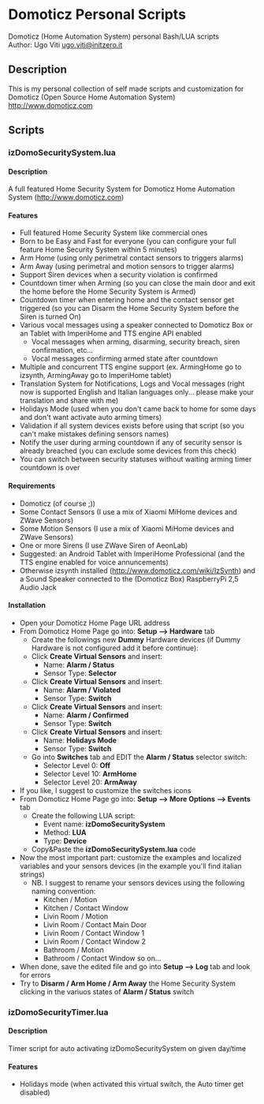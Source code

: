# Domoticz Personal Scripts
Domoticz (Home Automation System) personal Bash/LUA scripts <br/>
Author: Ugo Viti <ugo.viti@initzero.it>

## Description
This is my personal collection of self made scripts and customization for Domoticz (Open Source Home Automation System) http://www.domoticz.com

## Scripts

### izDomoSecuritySystem.lua

#### Description
A full featured Home Security System for Domoticz Home Automation System (http://www.domoticz.com)

#### Features
  * Full featured Home Security System like commercial ones
  * Born to be Easy and Fast for everyone (you can configure your full feature Home Security System within 5 minutes)
  * Arm Home (using only perimetral contact sensors to triggers alarms)
  * Arm Away (using perimetral and motion sensors to trigger alarms)
  * Support Siren devices when a security violation is confirmed
  * Countdown timer when Arming (so you can close the main door and exit the home before the Home Security System is Armed)
  * Countdown timer when entering home and the contact sensor get triggered (so you can Disarm the Home Security System before the Siren is turned On)
  * Various vocal messages using a speaker connected to Domoticz Box or an Tablet with ImperiHome and TTS engine API enabled
    * Vocal messages when arming, disarming, security breach, siren confirmation, etc...
    * Vocal messages confirming armed state after countdown
  * Multiple and concurrent TTS engine support (ex. ArmingHome go to izsynth, ArmingAway go to ImperiHome tablet)
  * Translation System for Notifications, Logs and Vocal messages (right now is supported English and Italian languages only... please make your translation and share with me)
  * Holidays Mode (used when you don't came back to home for some days and don't want activate auto arming timers)
  * Validation if all system devices exists before using that script (so you can't make mistakes defining sensors names)
  * Notify the user during arming countdown if any of security sensor is already breached (you can exclude some devices from this check)
  * You can switch between security statuses without waiting arming timer countdown is over

#### Requirements
  * Domoticz (of course ;))
  * Some Contact Sensors (I use a mix of Xiaomi MiHome devices and ZWave Sensors)
  * Some Motion Sensors (I use a mix of Xiaomi MiHome devices and ZWave Sensors)
  * One or more Sirens (I use ZWave Siren of AeonLab)
  * Suggested: an Android Tablet with ImperiHome Professional (and the TTS engine enabled for voice annuncements)
  * Otherwise izsynth installed (http://www.domoticz.com/wiki/IzSynth) and a Sound Speaker connected to the (Domoticz Box) RaspberryPi 2,5 Audio Jack

#### Installation
  * Open your Domoticz Home Page URL address
  * From Domoticz Home Page go into: **Setup --> Hardware** tab
    * Create the followings new **Dummy** Hardware devices (if Dummy Hardware is not configured add it before continue):
    * Click **Create Virtual Sensors** and insert:
      * Name: **Alarm / Status**
      * Sensor Type: **Selector**
    * Click **Create Virtual Sensors** and insert:
      * Name: **Alarm / Violated**
      * Sensor Type: **Switch**
    * Click **Create Virtual Sensors** and insert:
      * Name: **Alarm / Confirmed**
      * Sensor Type: **Switch**
    * Click **Create Virtual Sensors** and insert:
      * Name: **Holidays Mode**
      * Sensor Type: **Switch**
    * Go into **Switches** tab and EDIT the **Alarm / Status** selector switch:
      * Selector Level 0: **Off**
      * Selector Level 10: **ArmHome**
      * Selector Level 20: **ArmAway**
* If you like, I suggest to customize the switches icons
* From Domoticz Home Page go into: **Setup --> More Options --> Events** tab
  * Create the following LUA script:
    * Event name: **izDomoSecuritySystem**
    * Method: **LUA**
    * Type: **Device**
  * Copy&Paste the **izDomoSecuritySystem.lua** code
* Now the most important part: customize the examples and localized variables and your sensors devices (in the example you'll find italian strings)
  * NB. I suggest to rename your sensors devices using the following naming convention:
    * Kitchen / Motion
    * Kitchen / Contact Window
    * Livin Room / Motion
    * Livin Room / Contact Main Door
    * Livin Room / Contact Window 1
    * Livin Room / Contact Window 2
    * Bathroom / Motion
    * Bathroom / Contact Window
    so on...
* When done, save the edited file and go into **Setup --> Log** tab and look for errors
* Try to **Disarm / Arm Home / Arm Away** the Home Security System clicking in the variuos states of **Alarm / Status** switch

### izDomoSecurityTimer.lua

#### Description
Timer script for auto activating izDomoSecuritySystem on given day/time   

#### Features
  * Holidays mode (when activated this virtual switch, the Auto timer get disabled)
